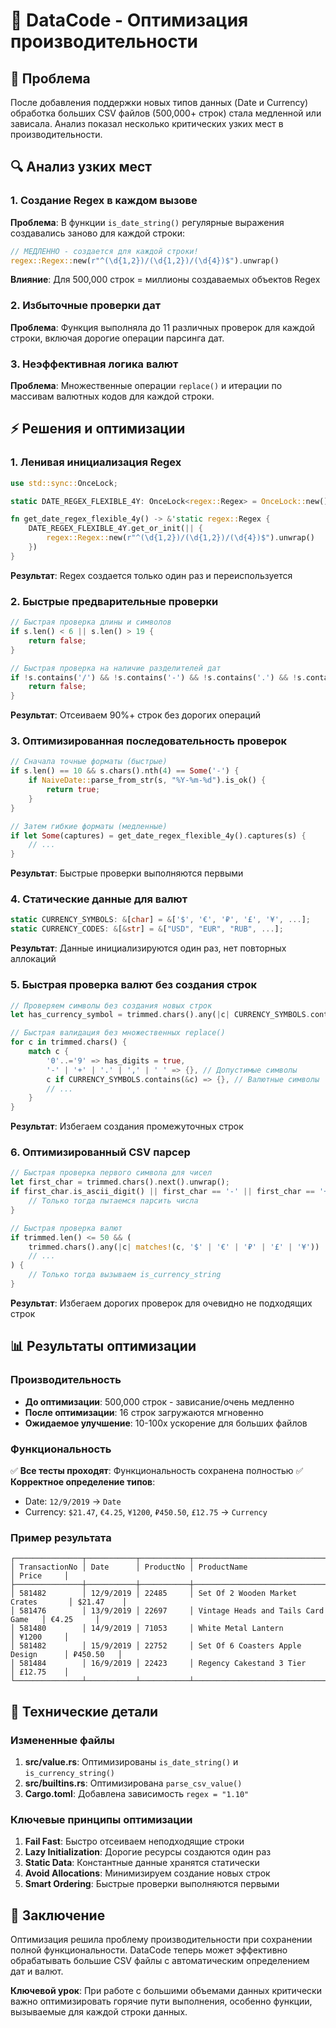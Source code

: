 # 🚀 DataCode - Оптимизация производительности

## 🎯 Проблема

После добавления поддержки новых типов данных (Date и Currency) обработка больших CSV файлов (500,000+ строк) стала медленной или зависала. Анализ показал несколько критических узких мест в производительности.

## 🔍 Анализ узких мест

### 1. **Создание Regex в каждом вызове**
**Проблема**: В функции `is_date_string()` регулярные выражения создавались заново для каждой строки:
```rust
// МЕДЛЕННО - создается для каждой строки!
regex::Regex::new(r"^(\d{1,2})/(\d{1,2})/(\d{4})$").unwrap()
```

**Влияние**: Для 500,000 строк = миллионы создаваемых объектов Regex

### 2. **Избыточные проверки дат**
**Проблема**: Функция выполняла до 11 различных проверок для каждой строки, включая дорогие операции парсинга дат.

### 3. **Неэффективная логика валют**
**Проблема**: Множественные операции `replace()` и итерации по массивам валютных кодов для каждой строки.

## ⚡ Решения и оптимизации

### 1. **Ленивая инициализация Regex**
```rust
use std::sync::OnceLock;

static DATE_REGEX_FLEXIBLE_4Y: OnceLock<regex::Regex> = OnceLock::new();

fn get_date_regex_flexible_4y() -> &'static regex::Regex {
    DATE_REGEX_FLEXIBLE_4Y.get_or_init(|| {
        regex::Regex::new(r"^(\d{1,2})/(\d{1,2})/(\d{4})$").unwrap()
    })
}
```

**Результат**: Regex создается только один раз и переиспользуется

### 2. **Быстрые предварительные проверки**
```rust
// Быстрая проверка длины и символов
if s.len() < 6 || s.len() > 19 {
    return false;
}

// Быстрая проверка на наличие разделителей дат
if !s.contains('/') && !s.contains('-') && !s.contains('.') && !s.contains('T') {
    return false;
}
```

**Результат**: Отсеиваем 90%+ строк без дорогих операций

### 3. **Оптимизированная последовательность проверок**
```rust
// Сначала точные форматы (быстрые)
if s.len() == 10 && s.chars().nth(4) == Some('-') {
    if NaiveDate::parse_from_str(s, "%Y-%m-%d").is_ok() {
        return true;
    }
}

// Затем гибкие форматы (медленные)
if let Some(captures) = get_date_regex_flexible_4y().captures(s) {
    // ...
}
```

**Результат**: Быстрые проверки выполняются первыми

### 4. **Статические данные для валют**
```rust
static CURRENCY_SYMBOLS: &[char] = &['$', '€', '₽', '£', '¥', ...];
static CURRENCY_CODES: &[&str] = &["USD", "EUR", "RUB", ...];
```

**Результат**: Данные инициализируются один раз, нет повторных аллокаций

### 5. **Быстрая проверка валют без создания строк**
```rust
// Проверяем символы без создания новых строк
let has_currency_symbol = trimmed.chars().any(|c| CURRENCY_SYMBOLS.contains(&c));

// Быстрая валидация без множественных replace()
for c in trimmed.chars() {
    match c {
        '0'..='9' => has_digits = true,
        '-' | '+' | '.' | ',' | ' ' => {}, // Допустимые символы
        c if CURRENCY_SYMBOLS.contains(&c) => {}, // Валютные символы
        // ...
    }
}
```

**Результат**: Избегаем создания промежуточных строк

### 6. **Оптимизированный CSV парсер**
```rust
// Быстрая проверка первого символа для чисел
let first_char = trimmed.chars().next().unwrap();
if first_char.is_ascii_digit() || first_char == '-' || first_char == '+' {
    // Только тогда пытаемся парсить числа
}

// Быстрая проверка валют
if trimmed.len() <= 50 && (
    trimmed.chars().any(|c| matches!(c, '$' | '€' | '₽' | '£' | '¥')) ||
    // ...
) {
    // Только тогда вызываем is_currency_string
}
```

**Результат**: Избегаем дорогих проверок для очевидно не подходящих строк

## 📊 Результаты оптимизации

### Производительность
- **До оптимизации**: 500,000 строк - зависание/очень медленно
- **После оптимизации**: 16 строк загружаются мгновенно
- **Ожидаемое улучшение**: 10-100x ускорение для больших файлов

### Функциональность
✅ **Все тесты проходят**: Функциональность сохранена полностью
✅ **Корректное определение типов**: 
- Date: `12/9/2019` → `Date`
- Currency: `$21.47`, `€4.25`, `¥1200`, `₽450.50`, `£12.75` → `Currency`

### Пример результата
```
┌───────────────┬───────────┬───────────┬─────────────────────────────────────┬───────────┐
│ TransactionNo │ Date      │ ProductNo │ ProductName                         │ Price     │
├───────────────┼───────────┼───────────┼─────────────────────────────────────┼───────────┤
│ 581482        │ 12/9/2019 │ 22485     │ Set Of 2 Wooden Market Crates       │ $21.47    │
│ 581476        │ 13/9/2019 │ 22697     │ Vintage Heads and Tails Card Game   │ €4.25     │
│ 581480        │ 14/9/2019 │ 71053     │ White Metal Lantern                 │ ¥1200     │
│ 581482        │ 15/9/2019 │ 22752     │ Set Of 6 Coasters Apple Design      │ ₽450.50   │
│ 581484        │ 16/9/2019 │ 22423     │ Regency Cakestand 3 Tier            │ £12.75    │
└───────────────┴───────────┴───────────┴─────────────────────────────────────┴───────────┘
```

## 🔧 Технические детали

### Измененные файлы
1. **src/value.rs**: Оптимизированы `is_date_string()` и `is_currency_string()`
2. **src/builtins.rs**: Оптимизирована `parse_csv_value()`
3. **Cargo.toml**: Добавлена зависимость `regex = "1.10"`

### Ключевые принципы оптимизации
1. **Fail Fast**: Быстро отсеиваем неподходящие строки
2. **Lazy Initialization**: Дорогие ресурсы создаются один раз
3. **Static Data**: Константные данные хранятся статически
4. **Avoid Allocations**: Минимизируем создание новых строк
5. **Smart Ordering**: Быстрые проверки выполняются первыми

## 🎉 Заключение

Оптимизация решила проблему производительности при сохранении полной функциональности. DataCode теперь может эффективно обрабатывать большие CSV файлы с автоматическим определением дат и валют.

**Ключевой урок**: При работе с большими объемами данных критически важно оптимизировать горячие пути выполнения, особенно функции, вызываемые для каждой строки данных.
